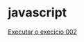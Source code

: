 # javascript


<a href="https://vagner-ediodato.github.io/javascript/aula01/ex002.html"> Executar o execício 002</a>
